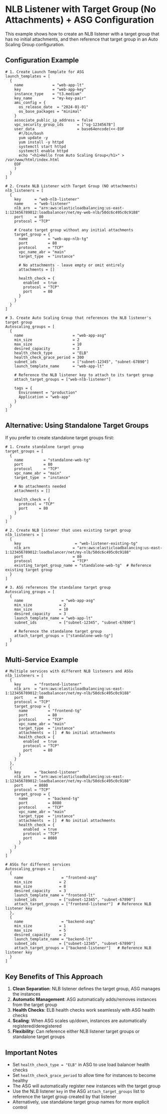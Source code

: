 # NLB Listener with Target Group (No Attachments) + ASG Configuration

This example shows how to create an NLB listener with a target group that has no initial attachments, and then reference that target group in an Auto Scaling Group configuration.

## Configuration Example

```hcl
# 1. Create Launch Template for ASG
launch_templates = [
  {
    name             = "web-app-lt"
    key              = "web-app-key"
    instance_type    = "t3.medium"
    key_name         = "my-key-pair"
    ami_config = {
      os_release_date  = "2024-01-01"
      os_base_packages = "minimal"
    }
    associate_public_ip_address = false
    vpc_security_group_ids      = ["sg-12345678"]
    user_data                   = base64encode(<<-EOF
      #!/bin/bash
      yum update -y
      yum install -y httpd
      systemctl start httpd
      systemctl enable httpd
      echo "<h1>Hello from Auto Scaling Group</h1>" > /var/www/html/index.html
    EOF
    )
  }
]

# 2. Create NLB Listener with Target Group (NO attachments)
nlb_listeners = [
  {
    key      = "web-nlb-listener"
    name     = "web-listener"
    nlb_arn  = "arn:aws:elasticloadbalancing:us-east-1:123456789012:loadbalancer/net/my-web-nlb/50dc6c495c0c9188"
    port     = 80
    protocol = "TCP"
    
    # Create target group without any initial attachments
    target_group = {
      name         = "web-app-nlb-tg"
      port         = 80
      protocol     = "TCP"
      vpc_name_abr = "main"
      target_type  = "instance"
      
      # No attachments - leave empty or omit entirely
      attachments = []
      
      health_check = {
        enabled  = true
        protocol = "TCP"
        port     = 80
      }
    }
  }
]

# 3. Create Auto Scaling Group that references the NLB listener's target group
Autoscaling_groups = [
  {
    name                      = "web-app-asg"
    min_size                  = 2
    max_size                  = 10
    desired_capacity          = 3
    health_check_type         = "ELB"
    health_check_grace_period = 300
    subnet_ids                = ["subnet-12345", "subnet-67890"]
    launch_template_name      = "web-app-lt"
    
    # Reference the NLB listener key to attach to its target group
    attach_target_groups = ["web-nlb-listener"]
    
    tags = {
      Environment = "production"
      Application = "web-app"
    }
  }
]
```

## Alternative: Using Standalone Target Groups

If you prefer to create standalone target groups first:

```hcl
# 1. Create standalone target group
target_groups = [
  {
    name         = "standalone-web-tg"
    port         = 80
    protocol     = "TCP"
    vpc_name_abr = "main"
    target_type  = "instance"
    
    # No attachments needed
    attachments = []
    
    health_check = {
      protocol = "TCP"
      port     = 80
    }
  }
]

# 2. Create NLB listener that uses existing target group
nlb_listeners = [
  {
    key                        = "web-listener-existing-tg"
    nlb_arn                   = "arn:aws:elasticloadbalancing:us-east-1:123456789012:loadbalancer/net/my-nlb/50dc6c495c0c9188"
    port                      = 80
    protocol                  = "TCP"
    existing_target_group_name = "standalone-web-tg"  # Reference existing target group
  }
]

# 3. ASG references the standalone target group
Autoscaling_groups = [
  {
    name                 = "web-app-asg"
    min_size            = 2
    max_size            = 10
    desired_capacity    = 3
    launch_template_name = "web-app-lt"
    subnet_ids          = ["subnet-12345", "subnet-67890"]
    
    # Reference the standalone target group
    attach_target_groups = ["standalone-web-tg"]
  }
]
```

## Multi-Service Example

```hcl
# Multiple services with different NLB listeners and ASGs
nlb_listeners = [
  {
    key      = "frontend-listener"
    nlb_arn  = "arn:aws:elasticloadbalancing:us-east-1:123456789012:loadbalancer/net/my-nlb/50dc6c495c0c9188"
    port     = 80
    protocol = "TCP"
    target_group = {
      name         = "frontend-tg"
      port         = 80
      protocol     = "TCP"
      vpc_name_abr = "main"
      target_type  = "instance"
      attachments  = []  # No initial attachments
      health_check = {
        enabled  = true
        protocol = "TCP"
        port     = 80
      }
    }
  },
  {
    key      = "backend-listener"
    nlb_arn  = "arn:aws:elasticloadbalancing:us-east-1:123456789012:loadbalancer/net/my-nlb/50dc6c495c0c9188"
    port     = 8080
    protocol = "TCP"
    target_group = {
      name         = "backend-tg"
      port         = 8080
      protocol     = "TCP"
      vpc_name_abr = "main"
      target_type  = "instance"
      attachments  = []  # No initial attachments
      health_check = {
        enabled  = true
        protocol = "TCP"
        port     = 8080
      }
    }
  }
]

# ASGs for different services
Autoscaling_groups = [
  {
    name                 = "frontend-asg"
    min_size            = 2
    max_size            = 8
    desired_capacity    = 3
    launch_template_name = "frontend-lt"
    subnet_ids          = ["subnet-12345", "subnet-67890"]
    attach_target_groups = ["frontend-listener"]  # Reference NLB listener key
  },
  {
    name                 = "backend-asg"
    min_size            = 1
    max_size            = 5
    desired_capacity    = 2
    launch_template_name = "backend-lt"
    subnet_ids          = ["subnet-12345", "subnet-67890"]
    attach_target_groups = ["backend-listener"]   # Reference NLB listener key
  }
]
```

## Key Benefits of This Approach

1. **Clean Separation**: NLB listener defines the target group, ASG manages the instances
2. **Automatic Management**: ASG automatically adds/removes instances from the target group
3. **Health Checks**: ELB health checks work seamlessly with ASG health checks
4. **Scaling**: When ASG scales up/down, instances are automatically registered/deregistered
5. **Flexibility**: Can reference either NLB listener target groups or standalone target groups

## Important Notes

- Set `health_check_type = "ELB"` in ASG to use load balancer health checks
- Set `health_check_grace_period` to allow time for instances to become healthy
- The ASG will automatically register new instances with the target group
- Use the NLB listener `key` in the ASG `attach_target_groups` list to reference the target group created by that listener
- Alternatively, use standalone target group names for more explicit control